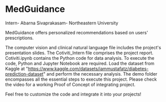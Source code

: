 # MedGuidance
Intern- Abarna Sivaprakasam- Northeastern University


MedGuidance offers personalized recommendations based on users' prescriptions.

The computer vision and clinical natural language file includes the project's presentation slides.
The Cotiviti_Intern file comprises the project report.
Cotiviti.ipynb contains the Python code for data analysis. To execute the code, Python and Jupyter Notebook are required. Load the dataset from Kaggle at "https://www.kaggle.com/datasets/iammustafatz/diabetes-prediction-dataset" and perform the necessary analysis.
The demo folder encompasses all the essential steps to execute this project.
Please check the video for a working Proof of Concept of integrating project.

Feel free to customize the code and integrate it into your projects!
